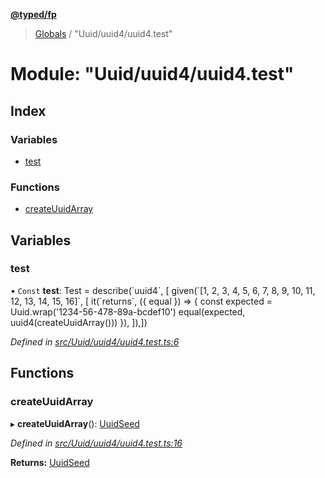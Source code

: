 **[@typed/fp](../README.md)**

> [Globals](../globals.md) / "Uuid/uuid4/uuid4.test"

# Module: "Uuid/uuid4/uuid4.test"

## Index

### Variables

* [test](_uuid_uuid4_uuid4_test_.md#test)

### Functions

* [createUuidArray](_uuid_uuid4_uuid4_test_.md#createuuidarray)

## Variables

### test

• `Const` **test**: Test = describe(\`uuid4\`, [ given(\`[1, 2, 3, 4, 5, 6, 7, 8, 9, 10, 11, 12, 13, 14, 15, 16]\`, [ it(\`returns\`, ({ equal }) => { const expected = Uuid.wrap('1234-56-478-89a-bcdef10') equal(expected, uuid4(createUuidArray())) }), ]),])

*Defined in [src/Uuid/uuid4/uuid4.test.ts:6](https://github.com/TylorS/typed-fp/blob/559f273/src/Uuid/uuid4/uuid4.test.ts#L6)*

## Functions

### createUuidArray

▸ **createUuidArray**(): [UuidSeed](_uuid_common_.md#uuidseed)

*Defined in [src/Uuid/uuid4/uuid4.test.ts:16](https://github.com/TylorS/typed-fp/blob/559f273/src/Uuid/uuid4/uuid4.test.ts#L16)*

**Returns:** [UuidSeed](_uuid_common_.md#uuidseed)
